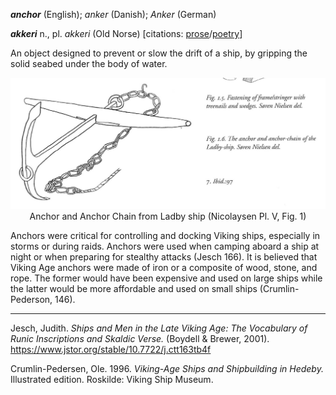 **_anchor_** (English); _anker_ (Danish); _Anker_ (German)

_**akkeri**_ n., pl. _akkeri_ (Old Norse) [citations: [prose](https://onp.ku.dk/onp/onp.php?o1281)/[poetry](https://lexiconpoeticum.org/m.php?p=lemma&i=2907)]  

An object designed to prevent or slow the drift of a ship, by gripping the solid seabed under the body of water.  

<div align="center">
  
  ![anchor from Ladby ship](../images/Anchor_Ladby.png)  
  Anchor and Anchor Chain from Ladby ship (Nicolaysen Pl. V, Fig. 1)

</div>
Anchors were critical for controlling and docking Viking ships, especially in storms or during raids. Anchors were used when camping aboard a ship at night or when preparing for stealthy attacks (Jesch 166). It is believed that Viking Age anchors were made of iron or a composite of wood, stone, and rope. The former would have been expensive and used on large ships while the latter would be more affordable and used on small ships (Crumlin-Pederson, 146). 

---

  Jesch, Judith. _Ships and Men in the Late Viking Age: The Vocabulary of Runic Inscriptions and Skaldic Verse._ (Boydell & Brewer, 2001). https://www.jstor.org/stable/10.7722/j.ctt163tb4f


  Crumlin-Pedersen, Ole. 1996. _Viking-Age Ships and Shipbuilding in Hedeby._ Illustrated edition. Roskilde: Viking Ship Museum.

